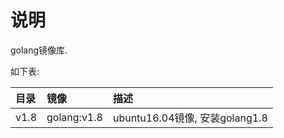 # 说明

golang镜像库.

如下表:

| 目录 | 镜像 | 描述 |
|:--|:--|:--|
| v1.8 | golang:v1.8 | ubuntu16.04镜像, 安装golang1.8 |
